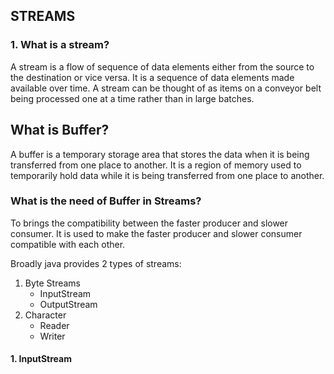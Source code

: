 ## STREAMS
 
### 1. What is a stream?

A stream is a flow of  sequence of data elements either from the source to the destination or vice versa. It is a sequence of data elements made available over time. A stream can be thought of as items on a conveyor belt being processed one at a time rather than in large batches.

## What is Buffer?

A buffer is a temporary storage area that stores the data when it is being transferred from one place to another. It is a region of memory used to temporarily hold data while it is being transferred from one place to another.

### What is the need of Buffer in Streams?

To brings the compatibility between the faster producer and slower consumer. It is used to make the faster producer and slower consumer compatible with each other.

Broadly java provides 2 types of streams:

1. Byte Streams
    - InputStream
    - OutputStream
2. Character 
    - Reader
    - Writer



#### 1. InputStream

